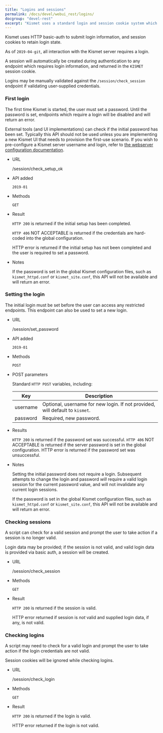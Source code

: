 ```yaml
---
title: "Logins and sessions"
permalink: /docs/devel/webui_rest/logins/
docgroup: "devel-rest"
excerpt: "Kismet uses a standard login and session cookie system which is easily supported by most HTTP libraries."
---
```


Kismet uses HTTP basic-auth to submit login information, and session cookies to retain login state.  

As of `2019-04-git`, all interaction with the Kismet server requires a login.

A session will automatically be created during authentication to any endpoint which requires login information, and returned in the `KISMET` session cookie.

Logins may be manually validated against the `/session/check_session` endpoint if validating user-supplied credentials.

### First login
The first time Kismet is started, the user must set a password.  Until the password is set, endpoints which require a login will be disabled and will return an error.

External tools (and UI implementations) can check if the initial password has been set.  Typically this API should not be used unless you are implementing a new Kismet UI that needs to provision the first-use scenario.  If you wish to pre-configure a Kismet server username and login, refer to [the webserver configuration documentation](/docs/readme/webserver).

* URL 

    /session/check_setup_ok

* API added

    `2019-01`

* Methods

    `GET`

* Result

    `HTTP 200` is returned if the initial setup has been completed.

    `HTTP 406` NOT ACCEPTABLE is returned if the credentials are hard-coded into the global configuration.  

    HTTP error is returned if the initial setup has not been completed and the user is required to set a password.

* Notes

    If the password is set in the global Kismet configuration files, such as `kismet_httpd.conf` or `kismet_site.conf`, this API will not be available and will return an error.

### Setting the login

The initial login must be set before the user can access any restricted endpoints.  This endpoint can also be used to set a new login.

* URL

    /session/set_password

* API added

    `2019-01`

* Methods

    `POST`

* POST parameters

    Standard `HTTP POST` variables, including:

    | Key      | Description                                                                   |
    | ---      | -----------                                                                   |
    | username | Optional, username for new login.  If not provided, will default to `kismet`. |
    | password | Required, new password.                                                       |

* Results

    `HTTP 200` is returned if the password set was successful. 
    `HTTP 406` NOT ACCEPTABLE is returned if the server password is set in the global configuration. 
    HTTP error is returned if the password set was unsuccessful. 

* Notes

    Setting the initial password does not require a login.  Subsequent attempts to change the login and password *will* require a valid login session for the current password value, and will not invalidate any current login sessions.

    If the password is set in the global Kismet configuration files, such as `kismet_httpd.conf` or `kismet_site.conf`, this API will not be available and will return an error.

### Checking sessions

A script can check for a valid session and prompt the user to take action if a session is no longer valid.

Login data may be provided; if the session is not valid, and valid login data is provided via basic auth, a session will be created.

* URL

    /session/check_session

* Methods

    `GET`

* Result

    `HTTP 200` is returned if the session is valid.

    HTTP error returned if session is *not* valid and supplied login data, if any, is not valid.

### Checking logins

A script may need to check for a valid login and prompt the user to take action if the login credentials are not valid.

Session cookies will be ignored while checking logins.

* URL

    /session/check_login

* Methods
    
    `GET`

* Result

    `HTTP 200` is returned if the login is valid.

    HTTP error returned if the login is not valid.

